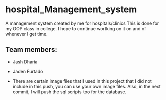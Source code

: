 # hospital_Management_system
A management system created by me for hospitals/clinics
This is done for my OOP class in college.
I hope to continue wortking on it on and of whenever I get time.

## Team members:

- Jash Dharia
- Jaden Furtado

- There are certain image files that I used in this project that I did not include in this push, you can use your own image files.
Also, in the next commit, I will push the sql scripts too for the database.
